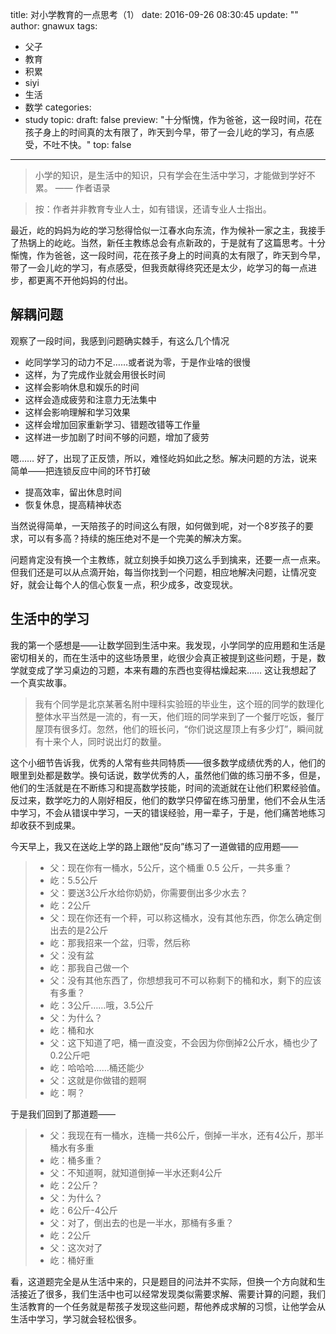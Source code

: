 title: 对小学教育的一点思考（1）
date: 2016-09-26 08:30:45
update: ""
author: gnawux
tags:
- 父子
- 教育
- 积累
- siyi
- 生活
- 数学
categories:
- study
topic:
draft: false
preview: "十分惭愧，作为爸爸，这一段时间，花在孩子身上的时间真的太有限了，昨天到今早，带了一会儿屹的学习，有点感受，不吐不快。"
top: false
---

> 小学的知识，是生活中的知识，只有学会在生活中学习，才能做到学好不累。 —— 作者语录

> 按：作者并非教育专业人士，如有错误，还请专业人士指出。

最近，屹的妈妈为屹的学习愁得恰似一江春水向东流，作为候补一家之主，我接手了热锅上的屹屹。当然，新任主教练总会有点新政的，于是就有了这篇思考。十分惭愧，作为爸爸，这一段时间，花在孩子身上的时间真的太有限了，昨天到今早，带了一会儿屹的学习，有点感受，但我贡献得终究还是太少，屹学习的每一点进步，都更离不开他妈妈的付出。

## 解耦问题

观察了一段时间，我感到问题确实棘手，有这么几个情况

- 屹同学学习的动力不足……或者说为零，于是作业啥的很慢
- 这样，为了完成作业就会用很长时间
- 这样会影响休息和娱乐的时间
- 这样会造成疲劳和注意力无法集中
- 这样会影响理解和学习效果
- 这样会增加回家重新学习、错题改错等工作量
- 这样进一步加剧了时间不够的问题，增加了疲劳

嗯…… 好了，出现了正反馈，所以，难怪屹妈如此之愁。解决问题的方法，说来简单——把连锁反应中间的环节打破

- 提高效率，留出休息时间
- 恢复休息，提高精神状态

当然说得简单，一天陪孩子的时间这么有限，如何做到呢，对一个8岁孩子的要求，可以有多高？持续的施压绝对不是一个完美的解决方案。

问题肯定没有换一个主教练，就立刻换手如换刀这么手到擒来，还要一点一点来。但我们还是可以从点滴开始，每当你找到一个问题，相应地解决问题，让情况变好，就会让每个人的信心恢复一点，积少成多，改变现状。

## 生活中的学习

我的第一个感想是——让数学回到生活中来。我发现，小学同学的应用题和生活是密切相关的，而在生活中的这些场景里，屹很少会真正被提到这些问题，于是，数学就变成了学习桌边的习题，本来有趣的东西也变得枯燥起来…… 这让我想起了一个真实故事。

> 我有个同学是北京某著名附中理科实验班的毕业生，这个班的同学的数理化整体水平当然是一流的，有一天，他们班的同学来到了一个餐厅吃饭，餐厅屋顶有很多灯。忽然，他们的班长问，“你们说这屋顶上有多少灯”，瞬间就有十来个人，同时说出灯的数量。

这个小细节告诉我，优秀的人常有些共同特质——很多数学成绩优秀的人，他们的眼里到处都是数学。换句话说，数学优秀的人，虽然他们做的练习册不多，但是，他们的生活就是在不断练习和提高数学技能，时间的流逝就在让他们积累经验值。反过来，数学吃力的人刚好相反，他们的数学只停留在练习册里，他们不会从生活中学习，不会从错误中学习，一天的错误经验，用一辈子，于是，他们痛苦地练习却收获不到成果。

今天早上，我又在送屹上学的路上跟他“反向”练习了一道做错的应用题——

> - 父：现在你有一桶水，5公斤，这个桶重 0.5 公斤，一共多重？
> - 屹：5.5公斤
> - 父：要送3公斤水给你奶奶，你需要倒出多少水去？
> - 屹：2公斤
> - 父：现在你还有一个秤，可以称这桶水，没有其他东西，你怎么确定倒出去的是2公斤
> - 屹：那我招来一个盆，归零，然后称
> - 父：没有盆
> - 屹：那我自己做一个
> - 父：没有其他东西了，你想想我可不可以称剩下的桶和水，剩下的应该有多重？
> - 屹：3公斤……哦，3.5公斤
> - 父：为什么？
> - 屹：桶和水
> - 父：这下知道了吧，桶一直没变，不会因为你倒掉2公斤水，桶也少了0.2公斤吧
> - 屹：哈哈哈……桶还能少
> - 父：这就是你做错的题啊
> - 屹：啊？

于是我们回到了那道题——

> - 父：我现在有一桶水，连桶一共6公斤，倒掉一半水，还有4公斤，那半桶水有多重
> - 屹：桶多重？
> - 父：不知道啊，就知道倒掉一半水还剩4公斤
> - 屹：2公斤？
> - 父：为什么？
> - 屹：6公斤-4公斤
> - 父：对了，倒出去的也是一半水，那桶有多重？
> - 屹：2公斤
> - 父：这次对了
> - 屹：桶好重

看，这道题完全是从生活中来的，只是题目的问法并不实际，但换一个方向就和生活接近了很多，我们生活中也可以经常发现类似需要求解、需要计算的问题，我们生活教育的一个任务就是帮孩子发现这些问题，帮他养成求解的习惯，让他学会从生活中学习，学习就会轻松很多。

